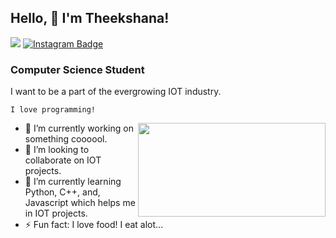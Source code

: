 ## Hello, 👋  I'm Theekshana! 
![](https://komarev.com/ghpvc/?username=saputhebeast&style=flat-square&color=orange) 
<a href="https://instagram.com/tab.a7" target="_blank" rel="noreferrer"><img src="https://img.shields.io/badge/-@tab.a7-8A3AB9?style=flat&logo=instagram&logoColor=white&link=https://instagram.com/tab.a7/" alt="Instagram Badge"></a>
### Computer Science Student

<p>I want to be a part of the evergrowing IOT industry.</p>
<p><code>I love programming!</code></p>
<img align="right" src="https://github.com/uannabi/-/blob/master/resource/HelloWorld.gif" width="300px" height="150px"/>


- 🔭 I’m currently working on something coooool.
- 👯 I’m looking to collaborate on IOT projects.
- 🌱 I’m currently learning Python, C++, and, Javascript which helps me in IOT projects.
- ⚡ Fun fact: I love food! I eat alot...
